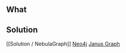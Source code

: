 ## What

## Solution
[[Solution / NebulaGraph]]
[Neo4j](https://neo4j.com/)
[Janus Graph](https://janusgraph.org/)